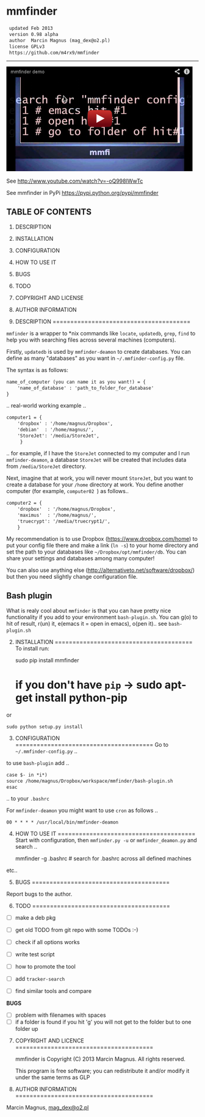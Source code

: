 # mmfinder

     updated Feb 2013
     version 0.98 alpha
     author  Marcin Magnus (mag_dex@o2.pl) 
	 license GPLv3
     https://github.com/m4rx9/mmfinder

--------------------------------------------------------------------------------

<a href="http://www.youtube.com/embed/-oQ998IWwTc"><img src="demo.png"></a>

See http://www.youtube.com/watch?v=-oQ998IWwTc

See mmfinder in PyPi https://pypi.python.org/pypi/mmfinder

TABLE OF CONTENTS
-----------------

1. DESCRIPTION
2. INSTALLATION
3. CONFIGURATION
4. HOW TO USE IT
5. BUGS
6. TODO
7. COPYRIGHT AND LICENSE
8. AUTHOR INFORMATION

1. DESCRIPTION
=======================================

``mmfinder`` is a wrapper to *nix commands like ``locate``, ``updatedb``, ``grep``, ``find`` to help you with searching files across several machines (computers). 

Firstly, ``updatedb`` is used by ``mmfinder-deamon`` to create databases. You can define as many "databases" as you want in ``~/.mmfinder-config.py`` file.

The syntax is as follows:

	name_of_computer (you can name it as you want!) = {
		'name_of_database' : 'path_to_folder_for_database'
	}

.. real-world working example ..	

    computer1 = {
        'dropbox' : '/home/magnus/Dropbox',
        'debian'  : '/home/magnus/',
        'StoreJet': '/media/StoreJet',
         }

.. for example, if I have the ``StoreJet`` connected to my computer and I run ``mmfinder-deamon``, a database ``StoreJet`` will be created that includes data from ``/media/StoreJet`` directory.

Next, imagine that at work, you will never mount ``StoreJet``, but you want to create a database for your ``/home`` directory at work. You define another computer (for example, ``computer02 ``) as follows..

    computer2 = {
        'dropbox'  : '/home/magnus/Dropbox',
        'maximus'  : '/home/magnus/',
        'truecrypt': '/media/truecrypt1/',
        }

My recommendation is to use Dropbox (https://www.dropbox.com/home) to put your config file there and make a link (`ln -s`) to your home directory and set the path to your databases like `~/Dropbox/opt/mmfinder/db`. You can share your settings and databases among many computer!

You can also use anything else (http://alternativeto.net/software/dropbox/) but then you need slightly change configuration file.

## Bash plugin

What is realy cool about ``mmfinder`` is that you can have pretty nice functionality if you add to your environment ``bash-plugin.sh``. You can g(o) to hit of result, r(un) it, e(emacs it = open in emacs), o(pen it).. see ``bash-plugin.sh``

2. INSTALLATION
=======================================
To install run:

	sudo pip install mmfinder
	# if you don't have `pip` -> sudo apt-get install python-pip
	
or

	sudo python setup.py install
	
3. CONFIGURATION
=======================================
Go to ``~/.mmfinder-config.py`` ..

to use ``bash-plugin`` add .. 

	case $- in *i*) 
    source /home/magnus/Dropbox/workspace/mmfinder/bash-plugin.sh
	esac
	
.. to your ``.bashrc``

For ``mmfinder-deamon`` you might want to use ``cron`` as follows ..

    00 * * * * /usr/local/bin/mmfinder-deamon

4. HOW TO USE IT
=======================================
Start with configuration, then ``mmfinder.py -u`` or ``mmfinder_deamon.py`` and search ..

      mmfinder -g .bashrc # search for .bashrc across all defined machines

etc..

5. BUGS
=======================================

Report bugs to the author.
	
6. TODO
=======================================

- [ ] make a deb pkg
- [ ] get old TODO from git repo with some TODOs :-)
- [ ] check if all options works
- [ ] write test script

- [ ] how to promote the tool
- [ ] add `tracker-search`
- [ ] find similar tools and compare

**BUGS**

- [ ] problem with filenames with spaces
- [ ] if a folder is found if you hit 'g' you will not get to the folder but to one folder up

7. COPYRIGHT AND LICENCE
=======================================

    mmfinder is Copyright (C) 2013 Marcin Magnus.  All rights reserved.
    
    This program is free software; you can redistribute it and/or modify it
    under the same terms as GLP

8. AUTHOR INFORMATION
=======================================

Marcin Magnus, mag_dex@o2.pl
